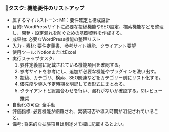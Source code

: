 ### 🔹タスク: 機能要件のリストアップ
- 属するマイルストーン: M1：要件確定と構成設計
- 目的: WordPressサイトに必要な投稿機能やSEO設定、検索機能などを整理し、開発・設定漏れを防ぐための基礎資料を作成する。
- 成果物: 必要なWordPress機能の整理リスト
- 入力・素材: 要件定義書、参考サイト機能、クライアント要望
- 使用ツール: NotionまたはExcel
- 実行ステップタスク:
  1. 要件定義書に記載されている機能項目を確認する。
  2. 参考サイトを参考にし、追加が必要な機能やプラグインを洗い出す。
  3. 投稿、カテゴリ、検索、SEO関連などをカテゴリー別にリスト化する。
  4. 優先度や導入予定時期を明記して表形式にまとめる。
  5. クライアントと認識合わせを行い、漏れがないか確認する。☑️レビュー推奨
- 自動化の可否: 全手動
- 評価指標: 必要機能が網羅され、実装可否や導入時期が明記されていること。
- 備考: 将来的な拡張項目は別途メモ欄に記載するとよい。
